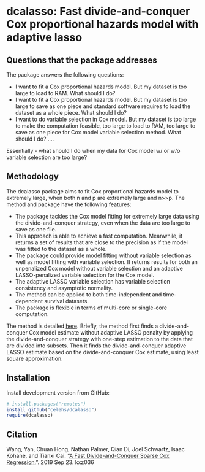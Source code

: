 
# dcalasso: Fast divide-and-conquer Cox proportional hazards model with adaptive lasso

## Questions that the package addresses

The package answers the following questions:

  - I want to fit a Cox proportional hazards model. But my dataset is
    too large to load to RAM. What should I do?
  - I want to fit a Cox proportional hazards model. But my dataset is
    too large to save as one piece and standard software requires to
    load the dataset as a whole piece. What should I do?
  - I want to do variable selection in Cox model. But my dataset is too
    large to make the computation feasible, too large to load to RAM,
    too large to save as one piece for Cox model variable selection
    method. What should I do? ….

Essentially - what should I do when my data for Cox model w/ or w/o
variable selection are too large?

## Methodology

The dcalasso package aims to fit Cox proportional hazards model to
extremely large, when both n and p are extremely large and n\>\>p. The
method and package have the following features:

  - The package tackles the Cox model fitting for extremely large data
    using the divide-and-conquer strategy, even when the data are too
    large to save as one file.  
  - This approach is able to achieve a fast computation. Meanwhile, it
    returns a set of results that are close to the precision as if the
    model was fitted to the dataset as a whole.  
  - The package could provide model fitting without variable selection
    as well as model fitting with variable selection. It returns results
    for both an unpenalized Cox model without variable selection and an
    adaptive LASSO-penalized variable selection for the Cox model.  
  - The adaptive LASSO variable selection has variable selection
    consistency and asymptotic normality.  
  - The method can be applied to both time-independent and
    time-dependent survival datasets.  
  - The package is flexible in terms of multi-core or single-core
    computation.

The method is detailed
[here](https://academic.oup.com/biostatistics/advance-article-abstract/doi/10.1093/biostatistics/kxz036/5572660?redirectedFrom=fulltext).
Briefly, the method first finds a divide-and-conquer Cox model estimate
without adaptive LASSO penalty by applying the divide-and-conquer
strategy with one-step estimation to the data that are divided into
subsets. Then it finds the divide-and-conquer adaptive LASSO estimate
based on the divide-and-conquer Cox estimate, using least square
approximation.

## Installation

Install development version from GitHub:

``` r
# install.packages("remotes")
install_github("celehs/dcalasso")
require(dcalasso)
```

## Citation

Wang, Yan, Chuan Hong, Nathan Palmer, Qian Di, Joel Schwartz, Isaac
Kohane, and Tianxi Cai. “[A Fast Divide-and-Conquer Sparse Cox
Regression.](https://arxiv.org/pdf/1804.00735.pdf)”. 2019 Sep 23. kxz036
